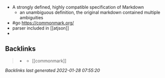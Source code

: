 - A strongly defined, highly compatible specification of Markdown
	- an unambiguous definition, the original markdown contained multiple ambiguities
- #go https://commonmark.org/
- parser included in [[atjson]]
- 

## Backlinks

> - [](2021-07-11.md)
>   - [[commonmark]]

_Backlinks last generated 2022-01-28 07:55:20_
